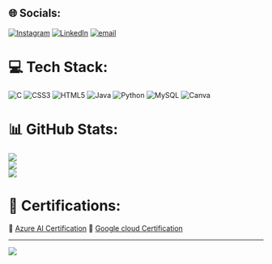 
## 🌐 Socials:
[![Instagram](https://img.shields.io/badge/Instagram-%23E4405F.svg?logo=Instagram&logoColor=white)](https://instagram.com/minaaal._) [![LinkedIn](https://img.shields.io/badge/LinkedIn-%230077B5.svg?logo=linkedin&logoColor=white)](https://linkedin.com/in/ayra-minal) [![email](https://img.shields.io/badge/Email-D14836?logo=gmail&logoColor=white)](mailto:ayraminal2@gmail.com) 

# 💻 Tech Stack:
![C](https://img.shields.io/badge/c-%2300599C.svg?style=for-the-badge&logo=c&logoColor=white) ![CSS3](https://img.shields.io/badge/css3-%231572B6.svg?style=for-the-badge&logo=css3&logoColor=white) ![HTML5](https://img.shields.io/badge/html5-%23E34F26.svg?style=for-the-badge&logo=html5&logoColor=white) ![Java](https://img.shields.io/badge/java-%23ED8B00.svg?style=for-the-badge&logo=openjdk&logoColor=white) ![Python](https://img.shields.io/badge/python-3670A0?style=for-the-badge&logo=python&logoColor=ffdd54) ![MySQL](https://img.shields.io/badge/mysql-4479A1.svg?style=for-the-badge&logo=mysql&logoColor=white) ![Canva](https://img.shields.io/badge/Canva-%2300C4CC.svg?style=for-the-badge&logo=Canva&logoColor=white)
# 📊 GitHub Stats:
![](https://github-readme-stats.vercel.app/api?username=Ayra-Minal&theme=dark&hide_border=false&include_all_commits=false&count_private=false)<br/>
![](https://nirzak-streak-stats.vercel.app/?user=Ayra-Minal&theme=dark&hide_border=false)<br/>
![](https://github-readme-stats.vercel.app/api/top-langs/?username=Ayra-Minal&theme=dark&hide_border=false&include_all_commits=false&count_private=false&layout=compact)
# 🏅 Certifications:
🔹 [Azure AI Certification](https://learn.microsoft.com/en-us/users/ayraminal-1484/achievements)
🔹 [Google cloud Certification](https://www.cloudskillsboost.google/profile/badges)



---
[![](https://visitcount.itsvg.in/api?id=Ayra-Minal&icon=0&color=0)](https://visitcount.itsvg.in)

<!-- Proudly created with GPRM ( https://gprm.itsvg.in ) -->
